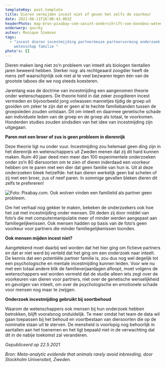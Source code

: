 ```yaml
---
templateKey: post.template
title: Dieren vermijden incest niet of geven het zelfs de voorkeur
date: 2021-06-11T16:00:43.063Z
headerPhoto: map-bron-pixabay-com-sasint-onderschrift-van-bonobos-weten-we-al-langer-dat-zij-niet-aan-incestmijding-doen-wetenschappers-vermoeden-dat-de-bonobo-daarmee-niet-bepaald-de-enige-diersoort-is-image-img-bonobo-sociaal-partner-jpg
onderwerp: quirky
auteur: Monique Siemsen
tags:
  - "incest dieren incestmijding partnerkeuze partnervorming onderzoek
    wetenschap familie "
photo's: []
---
```

Dieren maken lang niet zo’n probleem van inteelt als biologen tientallen jaren beweerd hebben. Sterker nog: als rechtgeaard zoogdier heeft de mens zelf waarschijnlijk ook niet al te veel bezwaren tegen één van de grootste taboes die we nog steeds koesteren.

Jarenlang was de doctrine van incestmijding een aangenomen theorie onder wetenschappers. De theorie hield in dat zeker zoogdieren incest vermeden en bijvoorbeeld jong volwassen mannetjes tijdig de groep uit gooiden om zeker te zijn dat er geen al te hechte familiebanden tussen de groepsleden zouden ontstaan. Dit om inteelt en daarmee genetische schade aan individuele leden van de groep en de groep als totaal, te voorkomen. Honderden studies zouden sindsdien van het idee van incestmijding zijn uitgegaan.

**Paren met een broer of zus is geen probleem in dierenrijk**

Deze theorie ligt nu onder vuur. Incestmijding zou helemaal geen ding zijn in het dierenrijk en wetenschappers uit Zweden menen dat zij dit hard kunnen maken. Ruim 40 jaar deed men meer dan 100 experimentele onderzoeken onder zo’n 80 diersoorten om te zien of dieren inderdaad een voorkeur hebben om te paren met een dier dat geen familie van hun is. Uit al deze onderzoeken bleek hetzelfde: het kan dieren werkelijk geen bal schelen of zij met een broer, zus of neef paren. In sommige gevallen bleken dieren dit zelfs te prefereren!

![Foto: Pixabay.com. Ook wolven vinden een familielid als partner geen probleem.](/img/wolven-intiem-stel.jpg)

Om het verhaal nog gekker te maken, bekeken de onderzoekers ook hoe het zat met incestmijding onder mensen. Dit deden zij door middel van foto’s die met computermanipulatie meer of minder werden aangepast aan familiegelijkenissen. Ook mensen hadden op basis van de foto’s geen voorkeur voor partners die minder familiegelijkenissen toonden.

**Ook mensen mijden incest niet?**

Aangetekend moet daarbij wel worden dat het hier ging om fictieve partners en dat er niet werd bij verteld dat het ging om een onderzoek naar inteelt. De kennis dat een potentiële partner familie is, zou dus nog wel degelijk tot een psychologische en mentale incestmijding kunnen leiden. Voor wie nu met een totaal andere blik de familieverjaardagen afloopt, moet volgens de wetenschappers wel worden vermeld dat de studie alleen iets zegt over de voorkeuren van dieren voor partners, niet over de genetische wenselijkheid en gevolgen van inteelt, om over de psychologische en emotionele schade voor mensen nog maar te zwijgen.

**Onderzoek incestmijding gebruikt bij soortbehoud**

Waarom de wetenschappers ook mensen bij hun onderzoek hebben betrokken, blijft vooralsnog onduidelijk. Te meer omdat het team de data wil gaan toepassen bij het behoud en voortbestaan van diersoorten die op de nominatie staan uit te sterven. De mensheid is voorlopig nog behoorlijk in aantallen aan het toenemen en het ligt bepaald niet in de verwachting dat dit in de nabije toekomst zal veranderen.

*Gepubliceerd op 22.5.2021*

*Bron: Meta-analytic evidende that animals rarely avoid inbreeding, door Stockholm Universiteit, Zweden.*
